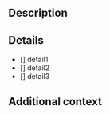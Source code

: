 ## Description

<!-- 이슈 번호를 적어주세요. ex)#79 -->

> <!-- 어떤 주제인지 적어주세요. 필요에 따라 스크린샷 추가도 가능합니다.-->

## Details

<!-- 주제에 담길 상세한 내용을 적어주세요. -->

- [] detail1
- [] detail2
- [] detail3

## Additional context

<!-- 이슈에 대한 주의 사항이나 궁금한 점, 더 나누고 싶은 이야기를 적어주세요. -->
